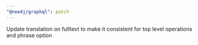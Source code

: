```yaml
---
"@neo4j/graphql": patch
---
```


Update translation on fulltext to make it consistent for top level operations and phrase option

